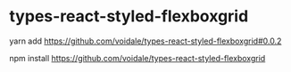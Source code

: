# types-react-styled-flexboxgrid

yarn add https://github.com/voidale/types-react-styled-flexboxgrid#0.0.2

npm install https://github.com/voidale/types-react-styled-flexboxgrid

